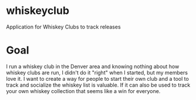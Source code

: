 # whiskeyclub
Application for Whiskey Clubs to track releases

# Goal
I run a whiskey club in the Denver area and knowing nothing about how whiskey clubs are run, I didn't do it "right" when I started, but my members love it.  I want to create a way for people to start their own club and a tool to track and socialize the whiskey list is valuable.  If it can also be used to track your own whiskey collection that seems like a win for everyone.
